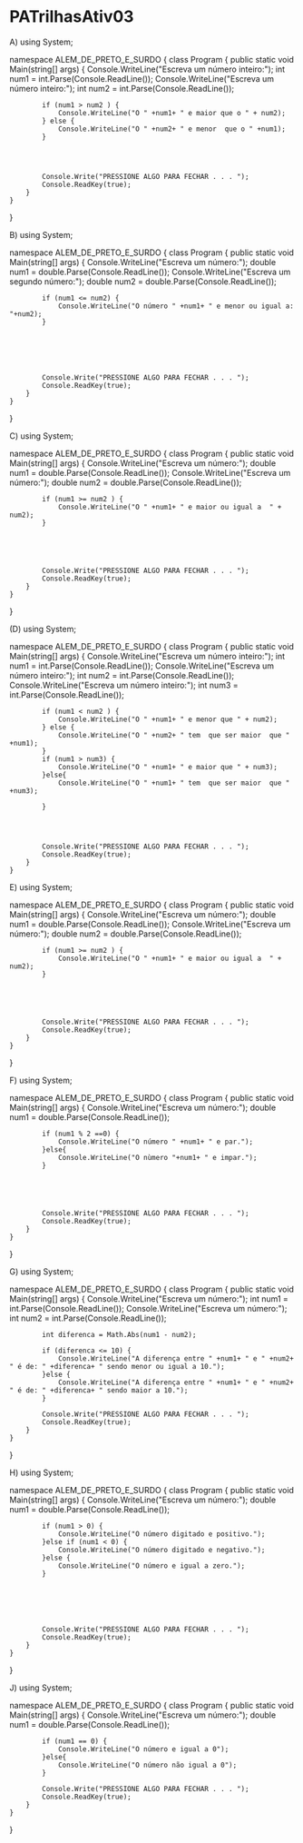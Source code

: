 # PATrilhasAtiv03

A) using System;
 
 namespace ALEM_DE_PRETO_E_SURDO
 {
 	class Program
 	{
 		public static void Main(string[] args)
 		{
 			Console.WriteLine("Escreva um número inteiro:");
 			int num1 = int.Parse(Console.ReadLine());
 			Console.WriteLine("Escreva um número inteiro:");
 			int num2 = int.Parse(Console.ReadLine());
 			
 			
 			if (num1 > num2 ) {
 				Console.WriteLine("O " +num1+ " e maior que o " + num2);
 			} else {
 				Console.WriteLine("O " +num2+ " e menor  que o " +num1);
 			}
 			
 			
 			
 			
 			Console.Write("PRESSIONE ALGO PARA FECHAR . . . ");
 			Console.ReadKey(true);
 		}
 	}
 }





B) using System;
 
 namespace ALEM_DE_PRETO_E_SURDO
 {
 	class Program
 	{
 		public static void Main(string[] args)
 		{
 			Console.WriteLine("Escreva um número:");
 			double num1 = double.Parse(Console.ReadLine());
 			Console.WriteLine("Escreva um segundo número:");
 			double num2 = double.Parse(Console.ReadLine());
 		
 			
 			
 			if (num1 <= num2) {
 				Console.WriteLine("O número " +num1+ " e menor ou igual a: "+num2);
 			}
 			
 			
 			
 			
 			
 			
 			Console.Write("PRESSIONE ALGO PARA FECHAR . . . ");
 			Console.ReadKey(true);
 		}
 	}
 }








C) using System;
 
 namespace ALEM_DE_PRETO_E_SURDO
 {
 	class Program
 	{
 		public static void Main(string[] args)
 		{
 			Console.WriteLine("Escreva um número:");
 			double num1 = double.Parse(Console.ReadLine());
 			Console.WriteLine("Escreva um número:");
 			double num2 = double.Parse(Console.ReadLine());
 		
 			
 			
 			if (num1 >= num2 ) {
 				Console.WriteLine("O " +num1+ " e maior ou igual a  " + num2);
 			} 
 			
 			
 			
 			
 			
 			Console.Write("PRESSIONE ALGO PARA FECHAR . . . ");
 			Console.ReadKey(true);
 		}
 	}
 }





(D) using System;
 
 namespace ALEM_DE_PRETO_E_SURDO
 {
 	class Program
 	{
 		public static void Main(string[] args)
 		{
 			Console.WriteLine("Escreva um número inteiro:");
 			int num1 = int.Parse(Console.ReadLine());
 			Console.WriteLine("Escreva um número inteiro:");
 			int num2 = int.Parse(Console.ReadLine());
 			Console.WriteLine("Escreva um número inteiro:");
 			int num3 = int.Parse(Console.ReadLine());
 			
 			
 			if (num1 < num2 ) {
 				Console.WriteLine("O " +num1+ " e menor que " + num2);
 			} else {
 				Console.WriteLine("O " +num2+ " tem  que ser maior  que " +num1);
 			}
 			if (num1 > num3) {
 				Console.WriteLine("O " +num1+ " e maior que " + num3);
 			}else{
 				Console.WriteLine("O " +num1+ " tem  que ser maior  que " +num3);
 			
 			}
 			
 			
 			
 			
 			Console.Write("PRESSIONE ALGO PARA FECHAR . . . ");
 			Console.ReadKey(true);
 		}
 	}






E)  using System;
 
 namespace ALEM_DE_PRETO_E_SURDO
 {
 	class Program
 	{
 		public static void Main(string[] args)
 		{
 			Console.WriteLine("Escreva um número:");
 			double num1 = double.Parse(Console.ReadLine());
 			Console.WriteLine("Escreva um número:");
 			double num2 = double.Parse(Console.ReadLine());
 		
 			
 			
 			if (num1 >= num2 ) {
 				Console.WriteLine("O " +num1+ " e maior ou igual a  " + num2);
 			} 
 			
 			
 			
 			
 			
 			Console.Write("PRESSIONE ALGO PARA FECHAR . . . ");
 			Console.ReadKey(true);
 		}
 	}
 }




F) using System;
 
 namespace ALEM_DE_PRETO_E_SURDO
 {
 	class Program
 	{
 		public static void Main(string[] args)
 		{
 			Console.WriteLine("Escreva um número:");
 			double num1 = double.Parse(Console.ReadLine());
 			
 		
 			
 			
 			if (num1 % 2 ==0) {
 				Console.WriteLine("O número " +num1+ " e par.");
 			}else{
 				Console.WriteLine("O nùmero "+num1+ " e impar.");
 			}
 			
 			
 			
 			
 			
 			Console.Write("PRESSIONE ALGO PARA FECHAR . . . ");
 			Console.ReadKey(true);
 		}
 	}
 }


G) using System;
 
 namespace ALEM_DE_PRETO_E_SURDO
 {
 	class Program
 	{
 		public static void Main(string[] args)
 		{
 			Console.WriteLine("Escreva um número:");
 			int num1 = int.Parse(Console.ReadLine());
 			Console.WriteLine("Escreva um número:");
 			int num2 = int.Parse(Console.ReadLine());
 		
 			int diferenca = Math.Abs(num1 - num2);
 			
 			if (diferenca <= 10) {
 				Console.WriteLine("A diferença entre " +num1+ " e " +num2+ " é de: " +diferenca+ " sendo menor ou igual a 10.");
 			}else {
 				Console.WriteLine("A diferença entre " +num1+ " e " +num2+ " é de: " +diferenca+ " sendo maior a 10.");
 			}
 			
 			Console.Write("PRESSIONE ALGO PARA FECHAR . . . ");
 			Console.ReadKey(true);
 		}
 	}
 }



H) using System;
 
 namespace ALEM_DE_PRETO_E_SURDO
 {
 	class Program
 	{
 		public static void Main(string[] args)
 		{
 			Console.WriteLine("Escreva um número:");
 			double num1 = double.Parse(Console.ReadLine());
 		
 		
 			
 			
 			if (num1 > 0) {
 				Console.WriteLine("O número digitado e positivo.");
 			}else if (num1 < 0) {
 				Console.WriteLine("O número digitado e negativo.");
 			}else {
 				Console.WriteLine("O número e igual a zero.");
 			}
 			
 			
 			
 			
 			
 			
 			Console.Write("PRESSIONE ALGO PARA FECHAR . . . ");
 			Console.ReadKey(true);
 		}
 	}
 }


























 J) using System;
 
 namespace ALEM_DE_PRETO_E_SURDO
 {
 	class Program
 	{
 		public static void Main(string[] args)
 		{
 			Console.WriteLine("Escreva um número:");
 			double num1 = double.Parse(Console.ReadLine());
 			
 		
 		    if (num1 == 0) {
 				Console.WriteLine("O número e igual a 0");
 			}else{ 
 				Console.WriteLine("O número não igual a 0");
 			}
 			
 			Console.Write("PRESSIONE ALGO PARA FECHAR . . . ");
 			Console.ReadKey(true);
 		}
 	}
 }
